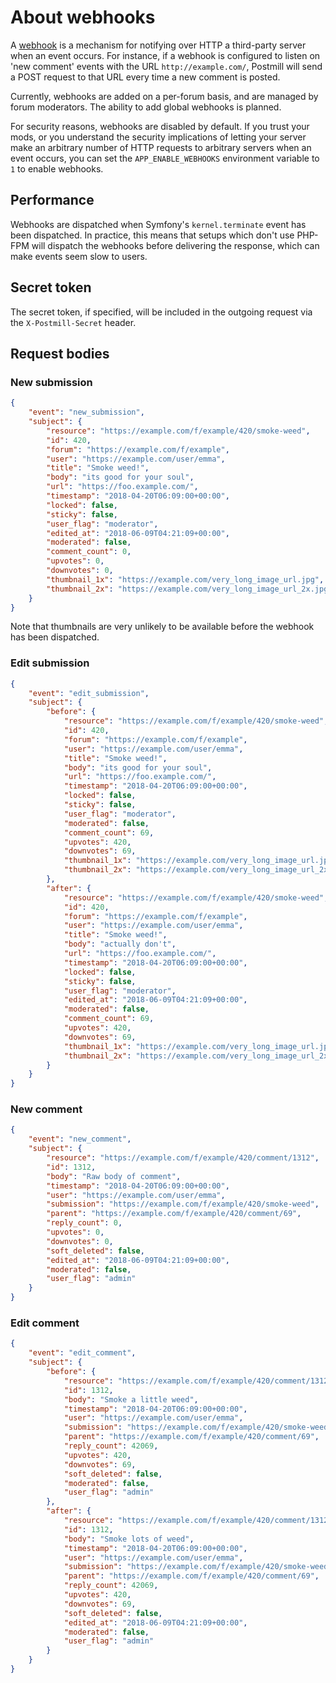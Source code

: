 # About webhooks

A [webhook](https://en.wikipedia.org/wiki/Webhook) is a mechanism for notifying
over HTTP a third-party server when an event occurs. For instance, if a webhook
is configured to listen on 'new comment' events with the URL
`http://example.com/`, Postmill will send a POST request to that URL every time
a new comment is posted.

Currently, webhooks are added on a per-forum basis, and are managed by forum
moderators. The ability to add global webhooks is planned.

For security reasons, webhooks are disabled by default. If you trust your mods,
or you understand the security implications of letting your server make an
arbitrary number of HTTP requests to arbitrary servers when an event occurs, you
can set the `APP_ENABLE_WEBHOOKS` environment variable to `1` to enable
webhooks.

Performance
---

Webhooks are dispatched when Symfony's `kernel.terminate` event has been
dispatched. In practice, this means that setups which don't use PHP-FPM will
dispatch the webhooks before delivering the response, which can make events
seem slow to users.

Secret token
---

The secret token, if specified, will be included in the outgoing request via the
`X-Postmill-Secret` header.

Request bodies
---

### New submission

~~~json
{
    "event": "new_submission",
    "subject": {
        "resource": "https://example.com/f/example/420/smoke-weed",
        "id": 420,
        "forum": "https://example.com/f/example",
        "user": "https://example.com/user/emma",
        "title": "Smoke weed!",
        "body": "its good for your soul",
        "url": "https://foo.example.com/",
        "timestamp": "2018-04-20T06:09:00+00:00",
        "locked": false,
        "sticky": false,
        "user_flag": "moderator",
        "edited_at": "2018-06-09T04:21:09+00:00",
        "moderated": false,
        "comment_count": 0,
        "upvotes": 0,
        "downvotes": 0,
        "thumbnail_1x": "https://example.com/very_long_image_url.jpg",
        "thumbnail_2x": "https://example.com/very_long_image_url_2x.jpg"
    }
}
~~~

Note that thumbnails are very unlikely to be available before the webhook has
been dispatched.

### Edit submission

~~~json
{
    "event": "edit_submission",
    "subject": {
        "before": {
            "resource": "https://example.com/f/example/420/smoke-weed",
            "id": 420,
            "forum": "https://example.com/f/example",
            "user": "https://example.com/user/emma",
            "title": "Smoke weed!",
            "body": "its good for your soul",
            "url": "https://foo.example.com/",
            "timestamp": "2018-04-20T06:09:00+00:00",
            "locked": false,
            "sticky": false,
            "user_flag": "moderator",
            "moderated": false,
            "comment_count": 69,
            "upvotes": 420,
            "downvotes": 69,
            "thumbnail_1x": "https://example.com/very_long_image_url.jpg",
            "thumbnail_2x": "https://example.com/very_long_image_url_2x.jpg"
        },
        "after": {
            "resource": "https://example.com/f/example/420/smoke-weed",
            "id": 420,
            "forum": "https://example.com/f/example",
            "user": "https://example.com/user/emma",
            "title": "Smoke weed!",
            "body": "actually don't",
            "url": "https://foo.example.com/",
            "timestamp": "2018-04-20T06:09:00+00:00",
            "locked": false,
            "sticky": false,
            "user_flag": "moderator",
            "edited_at": "2018-06-09T04:21:09+00:00",
            "moderated": false,
            "comment_count": 69,
            "upvotes": 420,
            "downvotes": 69,
            "thumbnail_1x": "https://example.com/very_long_image_url.jpg",
            "thumbnail_2x": "https://example.com/very_long_image_url_2x.jpg"
        }
    }
}
~~~

### New comment

~~~json
{
    "event": "new_comment",
    "subject": {
        "resource": "https://example.com/f/example/420/comment/1312",
        "id": 1312,
        "body": "Raw body of comment",
        "timestamp": "2018-04-20T06:09:00+00:00",
        "user": "https://example.com/user/emma",
        "submission": "https://example.com/f/example/420/smoke-weed",
        "parent": "https://example.com/f/example/420/comment/69",
        "reply_count": 0,
        "upvotes": 0,
        "downvotes": 0,
        "soft_deleted": false,
        "edited_at": "2018-06-09T04:21:09+00:00",
        "moderated": false,
        "user_flag": "admin"
    }
}
~~~

### Edit comment

~~~json
{
    "event": "edit_comment",
    "subject": {
        "before": {
            "resource": "https://example.com/f/example/420/comment/1312",
            "id": 1312,
            "body": "Smoke a little weed",
            "timestamp": "2018-04-20T06:09:00+00:00",
            "user": "https://example.com/user/emma",
            "submission": "https://example.com/f/example/420/smoke-weed",
            "parent": "https://example.com/f/example/420/comment/69",
            "reply_count": 42069,
            "upvotes": 420,
            "downvotes": 69,
            "soft_deleted": false,
            "moderated": false,
            "user_flag": "admin"
        },
        "after": {
            "resource": "https://example.com/f/example/420/comment/1312",
            "id": 1312,
            "body": "Smoke lots of weed",
            "timestamp": "2018-04-20T06:09:00+00:00",
            "user": "https://example.com/user/emma",
            "submission": "https://example.com/f/example/420/smoke-weed",
            "parent": "https://example.com/f/example/420/comment/69",
            "reply_count": 42069,
            "upvotes": 420,
            "downvotes": 69,
            "soft_deleted": false,
            "edited_at": "2018-06-09T04:21:09+00:00",
            "moderated": false,
            "user_flag": "admin"
        }
    }
}
~~~
